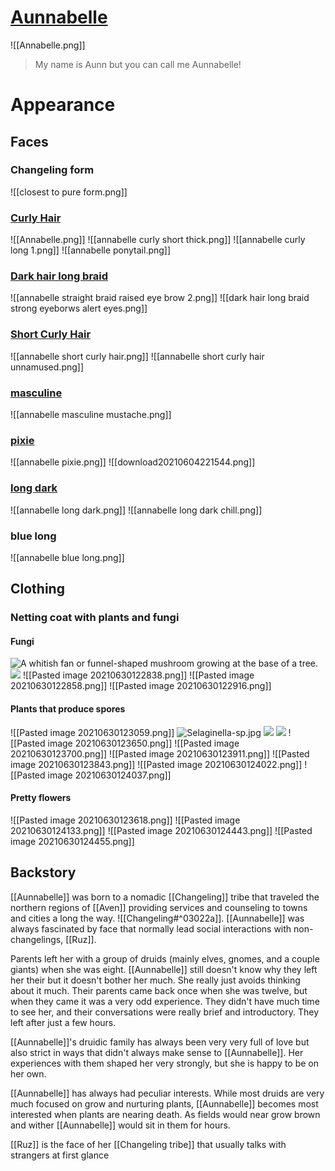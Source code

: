 # [Aunnabelle](https://www.dndbeyond.com/profile/Dalfgan/characters/52981480) 


![[Annabelle.png]]
> My name is Aunn but you can call me Aunnabelle!
# Appearance
## Faces
### Changeling form
 ![[closest to pure form.png]]
### [Curly Hair](https://picrew.me/share?cd=xo042GEtan)
![[Annabelle.png]]
![[annabelle curly short thick.png]]
![[annabelle curly long 1.png]]
![[annabelle ponytail.png]]
### [Dark hair long braid](https://picrew.me/image_maker/426722/complete?cd=7eH5XMlSuL)
![[annabelle straight braid raised eye brow 2.png]]
![[dark hair long braid strong eyeborws alert eyes.png]]
### [Short Curly Hair](https://picrew.me/image_maker/426722/complete?cd=O48K4u3Ghd)
![[annabelle short curly hair.png]]
![[annabelle short curly hair unnamused.png]]
### [masculine](https://picrew.me/image_maker/426722/complete?cd=DLEQdsKWb1) 
![[annabelle masculine mustache.png]]
### [pixie](https://picrew.me/image_maker/426722/complete?cd=R7Azhe8IYD)
![[annabelle pixie.png]]
![[download20210604221544.png]]
### [long dark](https://picrew.me/image_maker/426722/complete?cd=COAoXwB2VO)
![[annabelle long dark.png]]
![[annabelle long dark chill.png]]

### blue long
![[annabelle blue long.png]]
## Clothing
### Netting coat with plants and fungi
#### Fungi
![A whitish fan or funnel-shaped mushroom growing at the base of a tree.](https://upload.wikimedia.org/wikipedia/commons/thumb/d/dd/Omphalotus_nidiformis_Binnamittalong_2_email.jpg/220px-Omphalotus_nidiformis_Binnamittalong_2_email.jpg)
![](https://upload.wikimedia.org/wikipedia/commons/thumb/0/08/Fungus_in_a_Wood.JPG/220px-Fungus_in_a_Wood.JPG)
![[Pasted image 20210630122838.png]]
![[Pasted image 20210630122858.png]]
![[Pasted image 20210630122916.png]]
#### Plants that produce spores
![[Pasted image 20210630123059.png]]
![Selaginella-sp.jpg](https://upload.wikimedia.org/wikipedia/commons/thumb/7/73/Selaginella-sp.jpg/220px-Selaginella-sp.jpg)
![](https://upload.wikimedia.org/wikipedia/en/d/dc/Selaginella-wallacei.JPG)
![](https://upload.wikimedia.org/wikipedia/commons/thumb/2/27/Selaginella_selaginoides_-_Niitv%C3%A4lja_bog.jpg/1024px-Selaginella_selaginoides_-_Niitv%C3%A4lja_bog.jpg)
![[Pasted image 20210630123650.png]]
![[Pasted image 20210630123700.png]]
![[Pasted image 20210630123911.png]]
![[Pasted image 20210630123843.png]]
![[Pasted image 20210630124022.png]]
![[Pasted image 20210630124037.png]]
#### Pretty flowers 
![[Pasted image 20210630123618.png]]
![[Pasted image 20210630124133.png]]
![[Pasted image 20210630124443.png]]
![[Pasted image 20210630124455.png]]
## Backstory
[[Aunnabelle]] was born to a nomadic [[Changeling]] tribe that traveled the northern regions of [[Aven]] providing services and counseling to towns and cities a long the way. ![[Changeling#^03022a]]. [[Aunnabelle]] was always fascinated by face that normally lead social interactions with non-changelings, [[Ruz]]. 

Parents left her with a group of druids (mainly elves, gnomes, and a couple giants) when she was eight. [[Aunnabelle]] still doesn't know why they left her their but it doesn't bother her much. She really just avoids thinking about it much. Their parents came back once when she was twelve, but when they came it was a very odd experience. They didn't have much time to see her, and their conversations were really brief and introductory. They left after just a few hours.

[[Aunnabelle]]'s druidic family has always been very very full of love but also strict in ways that didn't always make sense to [[Aunnabelle]]. Her experiences with them shaped her very strongly, but she is happy to be on her own. 

[[Aunnabelle]] has always had peculiar interests. While most druids are very much focused on grow and nurturing plants, [[Aunnabelle]] becomes most interested when plants are nearing death. As fields would near grow brown and wither [[Aunnabelle]] would sit in them for hours.  

[[Ruz]] is the face of her [[Changeling tribe]] that usually talks with strangers at first glance